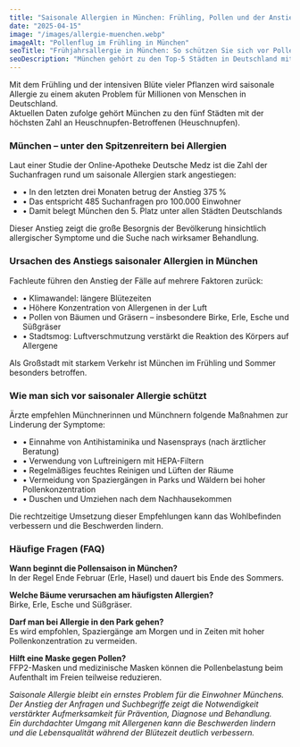 ```yaml
---
title: "Saisonale Allergien in München: Frühling, Pollen und der Anstieg der Heuschnupfenfälle"
date: "2025-04-15"
image: "/images/allergie-muenchen.webp"
imageAlt: "Pollenflug im Frühling in München"
seoTitle: "Frühjahrsallergie in München: So schützen Sie sich vor Pollen"
seoDescription: "München gehört zu den Top-5 Städten in Deutschland mit den meisten Heuschnupfen-Betroffenen. Ursachen, Tipps und Prävention in der Pollensaison."
---
```


Mit dem Frühling und der intensiven Blüte vieler Pflanzen wird saisonale Allergie zu einem akuten Problem für Millionen von Menschen in Deutschland.  
Aktuellen Daten zufolge gehört München zu den fünf Städten mit der höchsten Zahl an Heuschnupfen-Betroffenen (Heuschnupfen).

### München – unter den Spitzenreitern bei Allergien

Laut einer Studie der Online-Apotheke Deutsche Medz ist die Zahl der Suchanfragen rund um saisonale Allergien stark angestiegen:

- • In den letzten drei Monaten betrug der Anstieg 375 %  
- • Das entspricht 485 Suchanfragen pro 100.000 Einwohner  
- • Damit belegt München den 5. Platz unter allen Städten Deutschlands

Dieser Anstieg zeigt die große Besorgnis der Bevölkerung hinsichtlich allergischer Symptome und die Suche nach wirksamer Behandlung.

### Ursachen des Anstiegs saisonaler Allergien in München

Fachleute führen den Anstieg der Fälle auf mehrere Faktoren zurück:

- • Klimawandel: längere Blütezeiten  
- • Höhere Konzentration von Allergenen in der Luft  
- • Pollen von Bäumen und Gräsern – insbesondere Birke, Erle, Esche und Süßgräser  
- • Stadtsmog: Luftverschmutzung verstärkt die Reaktion des Körpers auf Allergene

Als Großstadt mit starkem Verkehr ist München im Frühling und Sommer besonders betroffen.

### Wie man sich vor saisonaler Allergie schützt

Ärzte empfehlen Münchnerinnen und Münchnern folgende Maßnahmen zur Linderung der Symptome:

- • Einnahme von Antihistaminika und Nasensprays (nach ärztlicher Beratung)  
- • Verwendung von Luftreinigern mit HEPA-Filtern  
- • Regelmäßiges feuchtes Reinigen und Lüften der Räume  
- • Vermeidung von Spaziergängen in Parks und Wäldern bei hoher Pollenkonzentration  
- • Duschen und Umziehen nach dem Nachhausekommen

Die rechtzeitige Umsetzung dieser Empfehlungen kann das Wohlbefinden verbessern und die Beschwerden lindern.

### Häufige Fragen (FAQ)

**Wann beginnt die Pollensaison in München?**  
In der Regel Ende Februar (Erle, Hasel) und dauert bis Ende des Sommers.

**Welche Bäume verursachen am häufigsten Allergien?**  
Birke, Erle, Esche und Süßgräser.

**Darf man bei Allergie in den Park gehen?**  
Es wird empfohlen, Spaziergänge am Morgen und in Zeiten mit hoher Pollenkonzentration zu vermeiden.

**Hilft eine Maske gegen Pollen?**  
FFP2-Masken und medizinische Masken können die Pollenbelastung beim Aufenthalt im Freien teilweise reduzieren.

*Saisonale Allergie bleibt ein ernstes Problem für die Einwohner Münchens.  
Der Anstieg der Anfragen und Suchbegriffe zeigt die Notwendigkeit verstärkter Aufmerksamkeit für Prävention, Diagnose und Behandlung.  
Ein durchdachter Umgang mit Allergenen kann die Beschwerden lindern und die Lebensqualität während der Blütezeit deutlich verbessern.*
